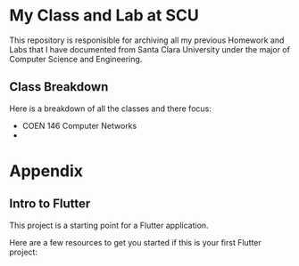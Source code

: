 # My Class and Lab at SCU

This repository is responisible for archiving all my previous Homework and Labs that I have documented from Santa Clara University under the major of Computer Science and Engineering.

## Class Breakdown 
Here is a breakdown of all the classes and there focus:
- COEN 146 Computer Networks
- 
# Appendix

## Intro to Flutter
This project is a starting point for a Flutter application.

Here are a few resources to get you started if this is your first Flutter project:
